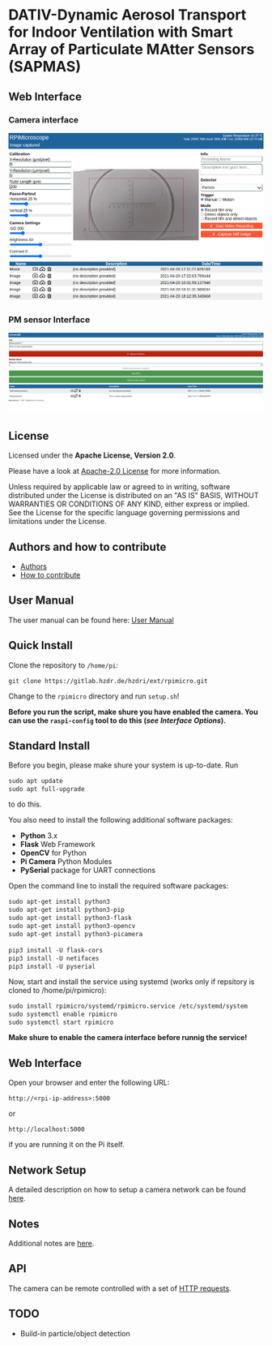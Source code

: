 # DATIV-Dynamic Aerosol Transport for Indoor Ventilation with Smart Array of Particulate MAtter Sensors (SAPMAS)

## Web Interface

### Camera interface

![WebInterface PM Sensor](/doc/web_interface_camera.png)

### PM sensor Interface

![WebInterface Camera](/doc/web_interface_pmsensor.png)

## License

Licensed under the **Apache License, Version 2.0**.

Please have a look at [Apache-2.0 License](LICENSE) for more information.

Unless required by applicable law or agreed to in writing, software
distributed under the License is distributed on an "AS IS" BASIS,
WITHOUT WARRANTIES OR CONDITIONS OF ANY KIND, either express or implied.
See the License for the specific language governing permissions and
limitations under the License.

## Authors and how to contribute

* [Authors](AUTHORS.md)
* [How to contribute](CONTRIBUTING.md)

## User Manual

The user manual can be found here: [User Manual](doc/UserManual.pdf)

## Quick Install

Clone the repository to `/home/pi`:

    git clone https://gitlab.hzdr.de/hzdri/ext/rpimicro.git

Change to the `rpimicro` directory and run `setup.sh`! 

**Before you run the script, make shure you have enabled the camera.
You can use the `raspi-config` tool to do this (*see Interface Options*).**

## Standard Install

Before you begin, please make shure your system is up-to-date.
Run

    sudo apt update
    sudo apt full-upgrade

to do this.

You also need to install the following additional software packages:

* **Python** 3.x
* **Flask** Web Framework
* **OpenCV** for Python
* **Pi Camera** Python Modules
* **PySerial** package for UART connections

Open the command line to install the required software packages:

    sudo apt-get install python3
    sudo apt-get install python3-pip
    sudo apt-get install python3-flask
    sudo apt-get install python3-opencv
    sudo apt-get install python3-picamera

    pip3 install -U flask-cors
    pip3 install -U netifaces
    pip3 install -U pyserial

Now, start and install the service using systemd (works only if repsitory is cloned to /home/pi/rpimicro):

    sudo install rpimicro/systemd/rpimicro.service /etc/systemd/system
    sudo systemctl enable rpimicro
    sudo systemctl start rpimicro

**Make shure to enable the camera interface before runnig the service!**

## Web Interface

Open your browser and enter the following URL:

    http://<rpi-ip-address>:5000

or

    http://localhost:5000

if you are running it on the Pi itself.

## Network Setup

A detailed description on how to setup a camera network can be found [here](doc/NETWORK.md).

## Notes

Additional notes are [here](doc/NOTES.md).

## API

The camera can be remote controlled with a set of [HTTP requests](doc/API.md).

## TODO

* Build-in particle/object detection
